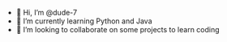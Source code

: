 - 👋 Hi, I’m @dude-7
- 🌱 I’m currently learning Python and Java
- 💞️ I’m looking to collaborate on some projects to learn coding


